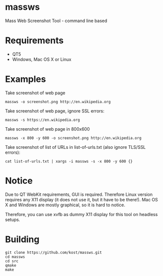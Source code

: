 # massws
Mass Web Screenshot Tool - command line based

# Requirements

- QT5
- Windows, Mac OS X or Linux

# Examples 

Take screenshot of web page

```
massws -o screenshot.png http://en.wikipedia.org
```

Take screenshot of web page, ignore SSL errors:

```
massws -s https://en.wikipedia.org 
```

Take screenshot of web page in 800x600

```
massws -x 800 -y 600 -o screenshot.png http://en.wikipedia.org
```

Take screenshot of list of URLs in list-of-urls.txt (also ignore TLS/SSL errors):

```
cat list-of-urls.txt | xargs -i massws -s -x 800 -y 600 {}
```

# Notice 

Due to QT WebKit requirements, GUI is required. Therefore Linux version requires any X11 display 
(it does not use it, but it have to be there!). Mac OS X and Windows are mostly graphical, so 
it is hard to notice.

Therefore, you can use xvfb as dummy X11 display for this tool on headless setups.

# Building 

```
git clone https://github.com/kost/massws.git
cd massws
cd src
qmake
make 
```





